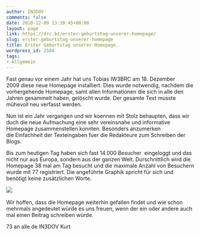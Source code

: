 ```yaml
---
author: IN3DOV
comments: false
date: 2010-12-09 13:39:45+00:00
layout: page
link: https://drc.bz/erster-geburtstag-unserer-homepage/
slug: erster-geburtstag-unserer-homepage
title: Erster Geburtstag unserer Homepage.
wordpress_id: 2104
tags:
- Allgemein
---
```


Fast genau vor einem Jahr hat uns Tobias IW3BRC am 18. Dezember 2009 diese neue Homepage installiert. Dies wurde notwendig, nachdem die vorhergehende Homepage, samt allen Informationen die sich in alle den Jahren gesammelt haben, gelöscht wurde. Der gesamte Text musste mühevoll neu verfasst werden.

Nun ist ein Jahr vergangen und wir koennen mit Stolz behaupten, dass wir duch die neue Aufmachung eine sehr vereinsnahe und informative Homepage zusammenstellen konnten. Besonders anzumerken die Einfachheit der Texteingaben fuer die Redakteure zum Schreiben der Blogs.

Bis zum heutigen Tag haben sich fast 14.000 Besucher  eingeloggt und das nicht nur aus Europa, sondern aus der ganzen Welt. Durschnittlich wird die  Homepage 38 mal am Tag besucht und die maximale Anzahl von Besuchern wurde mit 77 registriert. Die angeführte Graphik spricht für sich und benötigt keine zusätzlichen Worte.

[](https://drc.bz/wp-content/uploads/2010/12/hp-laender.bmp)

[![](https://drc.bz/wp-content/uploads/2010/12/hp-laender1.bmp)](https://drc.bz/wp-content/uploads/2010/12/hp-laender1.bmp) 

Wir hoffen, dass die Homepage weiterhin gefallen findet und wie schon mehrmals angedeutet würde es uns freuen, wenn der ein oder andere auch mal einen Beitrag schreiben würde.

73 an alle de IN3DOV Kurt
